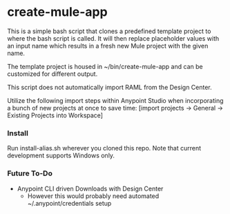 
# create-mule-app

This is a simple bash script that clones a predefined template project to where the bash script is called. It will then replace placeholder values with an input name which results in a fresh new Mule project with the given name.

The template project is housed in ~/bin/create-mule-app and can be customized for different output.

This script does not automatically import RAML from the Design Center.

Utilize the following import steps within Anypoint Studio when incorporating a bunch of new projects at once to save time: [import projects -> General -> Existing Projects into Workspace]

### Install
Run install-alias.sh wherever you cloned this repo.
Note that current development supports Windows only.

### Future To-Do
- Anypoint CLI driven Downloads with Design Center
	- However this would probably need automated ~/.anypoint/credentials setup
